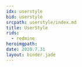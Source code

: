 ```yaml
---
idx: userstyle
bid: userstyle
srcpath: userstyle/index.md
title: UserStyle
rids:
  - redmine
heroimgpath:
date: 2020.7.31
layout: binder.jade
---
```

